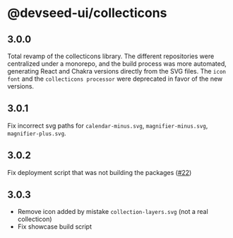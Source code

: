 # @devseed-ui/collecticons

## 3.0.0
Total revamp of the collecticons library. The different repositories were centralized under a monorepo, and the build process was more automated, generating React and Chakra versions directly from the SVG files.
The `icon font` and the `collecticons processor` were deprecated in favor of the new versions.

## 3.0.1
Fix incorrect svg paths for `calendar-minus.svg`, `magnifier-minus.svg`, `magnifier-plus.svg`.

## 3.0.2
Fix deployment script that was not building the packages ([#22](https://github.com/developmentseed/collecticons/issues/22))

## 3.0.3
- Remove icon added by mistake `collection-layers.svg` (not a real collecticon)
- Fix showcase build script